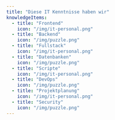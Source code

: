 ```yaml
---
title: "Diese IT Kenntnisse haben wir"
knowledgeItems:
  - title: "Frontend"
    icon: "/img/it-personal.png"
  - title: "Backend"
    icon: "/img/puzzle.png"
  - title: "Fullstack"
    icon: "/img/it-personal.png"
  - title: "Datenbanken"
    icon: "/img/puzzle.png"
  - title: "Scripte"
    icon: "/img/it-personal.png"
  - title: "DevOps"
    icon: "/img/puzzle.png"
  - title: "Projektplanung"
    icon: "/img/it-personal.png"
  - title: "Security"
    icon: "/img/puzzle.png"
---
```

